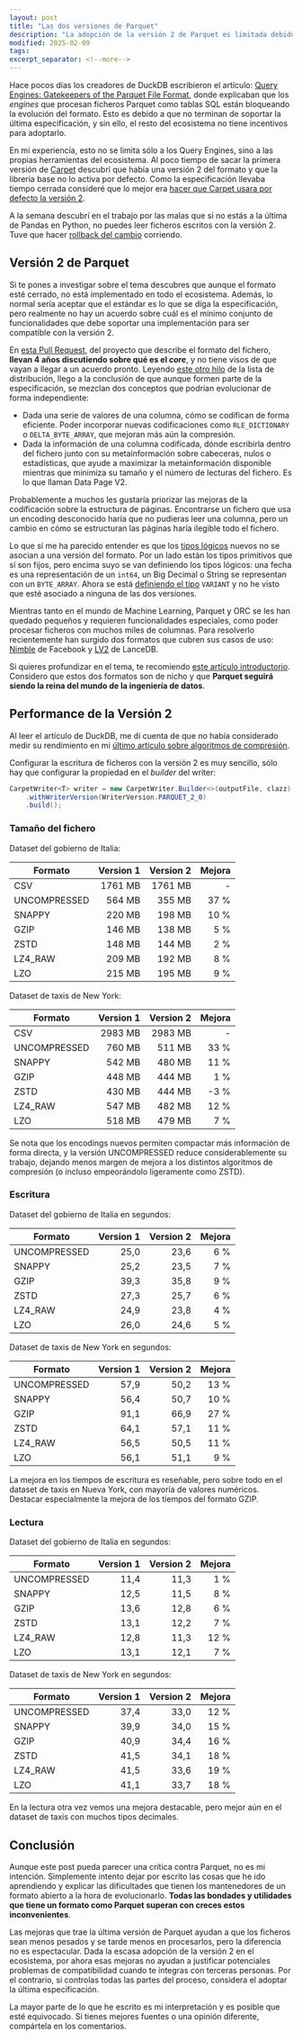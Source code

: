 ```yaml
---
layout: post
title: "Las dos versiones de Parquet"
description: "La adopción de la versión 2 de Parquet es limitada debido a la falta de soporte en el ecosistema, lo que afecta su evolución a pesar de sus mejoras en compresión y rendimiento."
modified: 2025-02-09
tags:
excerpt_separator: <!--more-->
---
```


Hace pocos días los creadores de DuckDB escribieron el artículo:
[Query Engines: Gatekeepers of the Parquet File Format](https://duckdb.org/2025/01/22/parquet-encodings.html), donde explicaban que los *engines* que procesan ficheros Parquet como tablas SQL están bloqueando la evolución del formato.
Esto es debido a que no terminan de soportar la última especificación, y sin ello, el resto del ecosistema no tiene incentivos para adoptarlo.

<!--more-->

En mi experiencia, esto no se limita sólo a los Query Engines, sino a las propias herramientas del ecosistema. Al poco tiempo de sacar la primera versión de [Carpet](https://github.com/jerolba/parquet-carpet) descubrí que había una versión 2 del formato y que la librería base no lo activa por defecto. Como la especificación llevaba tiempo cerrada consideré que lo mejor era [hacer que Carpet usara por defecto la versión 2](https://github.com/jerolba/parquet-carpet/commit/eecb813cdbddfde9a4b27c46104c5a8969ef4477).

A la semana descubrí en el trabajo por las malas que si no estás a la última de Pandas en Python, no puedes leer ficheros escritos con la versión 2. Tuve que hacer [rollback del cambio](https://github.com/jerolba/parquet-carpet/commit/983f87ec23b1d3c5c091daa4dc7dfb95c919f6ef) corriendo.

## Versión 2 de Parquet

Si te pones a investigar sobre el tema descubres que aunque el formato esté cerrado, no está implementado en todo el ecosistema.
Además, lo normal sería aceptar que el estándar es lo que se diga la especificación, pero realmente no hay un acuerdo sobre cuál es el mínimo conjunto de funcionalidades que debe soportar una implementación para ser compatible con la versión 2.

En [esta Pull Request](https://github.com/apache/parquet-format/pull/164), del proyecto que describe el formato del fichero, **llevan 4 años discutiendo sobre qué es el *core***, y no tiene visos de que vayan a llegar a un acuerdo pronto. Leyendo [este otro hilo](https://lists.apache.org/thread/th3ls02pd1yn74mtj12s05tbbx0x8bjj) de la lista de distribución, llego a la conclusión de que aunque formen parte de la especificación, se mezclan dos conceptos que podrían evolucionar de forma independiente:

* Dada una serie de valores de una columna, cómo se codifican de forma eficiente. Poder incorporar nuevas codificaciones como `RLE_DICTIONARY` o `DELTA_BYTE_ARRAY`, que mejoran más aún la compresión.
* Dada la información de una columna codificada, dónde escribirla dentro del fichero junto con su metainformación sobre cabeceras, nulos o estadísticas, que ayude a maximizar la metainformación disponible mientras que minimiza su tamaño y el número de lecturas del fichero. Es lo que llaman Data Page V2.

Probablemente a muchos les gustaría priorizar las mejoras de la codificación sobre la estructura de páginas. Encontrarse un fichero que usa un encoding desconocido haría que no pudieras leer una columna, pero un cambio en cómo se estructuran las páginas haría ilegible todo el fichero.

Lo que sí me ha parecido entender es que los [tipos lógicos](https://github.com/apache/parquet-format/blob/master/LogicalTypes.md) nuevos no se asocian a una versión del formato. Por un lado están los tipos primitivos que sí son fijos, pero encima suyo se van definiendo los tipos lógicos: una fecha es una representación de un `int64`, un Big Decimal o String se representan con un `BYTE_ARRAY`. Ahora se está [definiendo el tipo](https://github.com/apache/parquet-format/blob/master/LogicalTypes.md#variant) `VARIANT` y no he visto que esté asociado a ninguna de las dos versiones.

Mientras tanto en el mundo de Machine Learning, Parquet y ORC se les han quedado pequeños y requieren funcionalidades especiales, como poder procesar ficheros con muchos miles de columnas. Para resolverlo recientemente han surgido dos formatos que cubren sus casos de uso: [Nimble](https://github.com/facebookincubator/nimble) de Facebook y [LV2](https://blog.lancedb.com/lance-v2/) de LanceDB.

Si quieres profundizar en el tema, te recomiendo [este artículo introductorio](https://materializedview.io/p/nimble-and-lance-parquet-killers). Considero que estos dos formatos son de nicho y que **Parquet seguirá siendo la reina del mundo de la ingeniería de datos**.

## Performance de la Versión 2

Al leer el artículo de DuckDB, me di cuenta de que no había considerado medir su rendimiento en mi [último artículo sobre algoritmos de compresión](/algoritmos-compresion-parquet/).

Configurar la escritura de ficheros con la versión 2 es muy sencillo, sólo hay que configurar la propiedad en el *builder* del writer:

```java
CarpetWriter<T> writer = new CarpetWriter.Builder<>(outputFile, clazz)
    .withWriterVersion(WriterVersion.PARQUET_2_0)
    .build();
```

### Tamaño del fichero

Dataset del gobierno de Italia:

| Formato | Version 1| Version 2 | Mejora |
|---|---:|---:|---:|
| CSV | 1761 MB | 1761 MB | - |
| UNCOMPRESSED | 564 MB | 355 MB | 37 % |
| SNAPPY | 220 MB | 198 MB | 10 % |
| GZIP | 146 MB | 138 MB | 5 % |
| ZSTD | 148  MB | 144 MB | 2 % |
| LZ4_RAW | 209 MB | 192 MB | 8 % |
| LZO | 215 MB | 195 MB | 9 % |

Dataset de taxis de New York:

| Formato | Version 1 | Version 2 | Mejora |
|---|---:|---:|---:|
| CSV | 2983 MB | 2983 MB | - |
| UNCOMPRESSED |  760 MB | 511 MB | 33 % |
| SNAPPY | 542 MB | 480 MB | 11 % |
| GZIP | 448 MB | 444 MB| 1 % |
| ZSTD | 430 MB | 444 MB | -3 % |
| LZ4_RAW |  547 MB | 482 MB | 12 % |
| LZO |  518 MB | 479 MB | 7 % |

Se nota que los encodings nuevos permiten compactar más información de forma directa, y la versión UNCOMPRESSED reduce considerablemente su trabajo, dejando menos margen de mejora a los distintos algoritmos de compresión (o incluso empeorándolo ligeramente como ZSTD).

### Escritura

Dataset del gobierno de Italia en segundos:

| Formato | Version 1 | Version 2 | Mejora |
|---|---:|---:|---:|
| UNCOMPRESSED | 25,0 | 23,6 | 6 % |
| SNAPPY | 25,2 | 23,5 | 7 % |
| GZIP | 39,3 | 35,8 | 9 % |
| ZSTD | 27,3 | 25,7 | 6 % |
| LZ4_RAW | 24,9 | 23,8 | 4 % |
| LZO | 26,0 | 24,6 | 5 % |

Dataset de taxis de New York en segundos:

| Formato | Version 1 | Version 2 | Mejora |
|---|---:|---:|---:|
| UNCOMPRESSED | 57,9 | 50,2 | 13 % |
| SNAPPY | 56,4 | 50,7 | 10 % |
| GZIP | 91,1 | 66,9 | 27 % |
| ZSTD | 64,1 | 57,1 | 11 % |
| LZ4_RAW | 56,5 | 50,5 | 11 % |
| LZO | 56,1 | 51,1 | 9 % |

La mejora en los tiempos de escritura es reseñable, pero sobre todo en el dataset de taxis en Nueva York, con mayoría de valores numéricos. Destacar especialmente la mejora de los tiempos del formato GZIP.

### Lectura

Dataset del gobierno de Italia en segundos:

| Formato | Version 1 | Version 2 | Mejora |
|---|---:|---:|---:|
| UNCOMPRESSED | 11,4 | 11,3 | 1 % |
| SNAPPY | 12,5 | 11,5 | 8 % |
| GZIP | 13,6 | 12,8 | 6 % |
| ZSTD | 13,1 | 12,2 | 7 % |
| LZ4_RAW | 12,8 | 11,3 | 12 % |
| LZO | 13,1 | 12,1 | 7 % |

Dataset de taxis de New York en segundos:

| Formato | Version 1 | Version 2 | Mejora |
|---|---:|---:|---:|
| UNCOMPRESSED | 37,4 | 33,0 | 12 % |
| SNAPPY | 39,9 | 34,0 | 15 % |
| GZIP | 40,9 | 34,4 | 16  % |
| ZSTD | 41,5 | 34,1 | 18 % |
| LZ4_RAW | 41,5 | 33,6 | 19 % |
| LZO | 41,1 | 33,7 | 18 % |

En la lectura otra vez vemos una mejora destacable, pero mejor aún en el dataset de taxis con muchos tipos decimales.

## Conclusión

Aunque este post pueda parecer una crítica contra Parquet, no es mi intención.
Simplemente intento dejar por escrito las cosas que he ido aprendiendo y explicar las dificultades que tienen los mantenedores de un formato abierto a la hora de evolucionarlo.
**Todas las bondades y utilidades que tiene un formato como Parquet superan con creces estos inconvenientes**.

Las mejoras que trae la última versión de Parquet ayudan a que los ficheros sean menos pesados y se tarde menos en procesarlos, pero la diferencia no es espectacular.
Dada la escasa adopción de la versión 2 en el ecosistema, por ahora esas mejoras no ayudan a justificar potenciales problemas de compatibilidad cuando te integras con terceras personas.
Por el contrario, si controlas todas las partes del proceso, considera el adoptar la última especificación.

La mayor parte de lo que he escrito es mi interpretación y es posible que esté equivocado. Si tienes mejores fuentes o una opinión diferente, compártela en los comentarios.